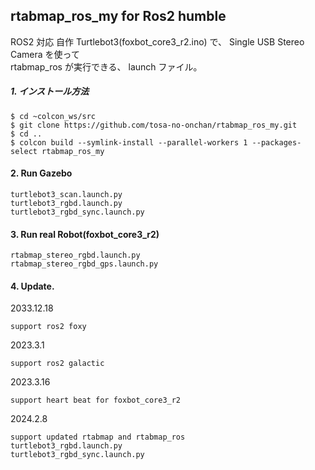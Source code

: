 ## rtabmap_ros_my for Ros2 humble
    
ROS2 対応 自作 Turtlebot3(foxbot_core3_r2.ino) で、 Single USB Stereo Camera を使って    
rtabmap_ros が実行できる、 launch ファイル。    
    
##### 1. インストール方法    

    $ cd ~colcon_ws/src    
    $ git clone https://github.com/tosa-no-onchan/rtabmap_ros_my.git    
    $ cd ..    
    $ colcon build --symlink-install --parallel-workers 1 --packages-select rtabmap_ros_my    
    
#### 2. Run Gazebo    

    turtlebot3_scan.launch.py  
    turtlebot3_rgbd.launch.py  
    turtlebot3_rgbd_sync.launch.py
    
#### 3. Run real Robot(foxbot_core3_r2)    
    
    rtabmap_stereo_rgbd.launch.py  
    rtabmap_stereo_rgbd_gps.launch.py  

#### 4. Update.    
2033.12.18  
    
    support ros2 foxy    
    
2023.3.1  
    
    support ros2 galactic  

2023.3.16  

    support heart beat for foxbot_core3_r2 

2024.2.8  

    support updated rtabmap and rtabmap_ros  
    turtlebot3_rgbd.launch.py  
    turtlebot3_rgbd_sync.launch.py
    
